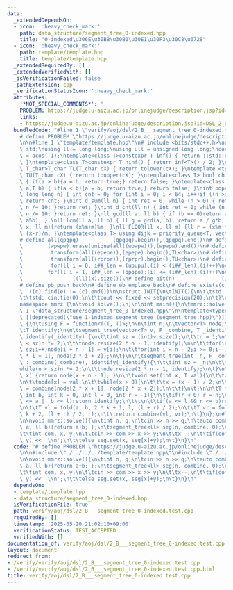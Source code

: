 ```yaml
---
data:
  _extendedDependsOn:
  - icon: ':heavy_check_mark:'
    path: data_structure/segment_tree_0-indexed.hpp
    title: "0-indexed\u306E\u30BB\u30B0\u30E1\u30F3\u30C8\u6728"
  - icon: ':heavy_check_mark:'
    path: template/template.hpp
    title: template/template.hpp
  _extendedRequiredBy: []
  _extendedVerifiedWith: []
  _isVerificationFailed: false
  _pathExtension: cpp
  _verificationStatusIcon: ':heavy_check_mark:'
  attributes:
    '*NOT_SPECIAL_COMMENTS*': ''
    PROBLEM: https://judge.u-aizu.ac.jp/onlinejudge/description.jsp?id=DSL_2_B
    links:
    - https://judge.u-aizu.ac.jp/onlinejudge/description.jsp?id=DSL_2_B
  bundledCode: "#line 1 \"verify/aoj/dsl/2_B___segment_tree_0-indexed.test.cpp\"\n\
    # define PROBLEM \"https://judge.u-aizu.ac.jp/onlinejudge/description.jsp?id=DSL_2_B\"\
    \n\n#line 1 \"template/template.hpp\"\n# include <bits/stdc++.h>\nusing namespace\
    \ std;\nusing ll = long long;\nusing ull = unsigned long long;\nconst double pi\
    \ = acos(-1);\ntemplate<class T>constexpr T inf() { return ::std::numeric_limits<T>::max();\
    \ }\ntemplate<class T>constexpr T hinf() { return inf<T>() / 2; }\ntemplate <typename\
    \ T_char>T_char TL(T_char cX) { return tolower(cX); }\ntemplate <typename T_char>T_char\
    \ TU(T_char cX) { return toupper(cX); }\ntemplate<class T> bool chmin(T& a,T b)\
    \ { if(a > b){a = b; return true;} return false; }\ntemplate<class T> bool chmax(T&\
    \ a,T b) { if(a < b){a = b; return true;} return false; }\nint popcnt(unsigned\
    \ long long n) { int cnt = 0; for (int i = 0; i < 64; i++)if ((n >> i) & 1)cnt++;\
    \ return cnt; }\nint d_sum(ll n) { int ret = 0; while (n > 0) { ret += n % 10;\
    \ n /= 10; }return ret; }\nint d_cnt(ll n) { int ret = 0; while (n > 0) { ret++;\
    \ n /= 10; }return ret; }\nll gcd(ll a, ll b) { if (b == 0)return a; return gcd(b,\
    \ a%b); };\nll lcm(ll a, ll b) { ll g = gcd(a, b); return a / g*b; };\nll MOD(ll\
    \ x, ll m){return (x%m+m)%m; }\nll FLOOR(ll x, ll m) {ll r = (x%m+m)%m; return\
    \ (x-r)/m; }\ntemplate<class T> using dijk = priority_queue<T, vector<T>, greater<T>>;\n\
    # define all(qpqpq)           (qpqpq).begin(),(qpqpq).end()\n# define UNIQUE(wpwpw)\
    \        (wpwpw).erase(unique(all((wpwpw))),(wpwpw).end())\n# define LOWER(epepe)\
    \         transform(all((epepe)),(epepe).begin(),TL<char>)\n# define UPPER(rprpr)\
    \         transform(all((rprpr)),(rprpr).begin(),TU<char>)\n# define rep(i,upupu)\
    \         for(ll i = 0, i##_len = (upupu);(i) < (i##_len);(i)++)\n# define reps(i,opopo)\
    \        for(ll i = 1, i##_len = (opopo);(i) <= (i##_len);(i)++)\n# define len(x)\
    \                ((ll)(x).size())\n# define bit(n)               (1LL << (n))\n\
    # define pb push_back\n# define eb emplace_back\n# define exists(c, e)       \
    \  ((c).find(e) != (c).end())\n\nstruct INIT{\n\tINIT(){\n\t\tstd::ios::sync_with_stdio(false);\n\
    \t\tstd::cin.tie(0);\n\t\tcout << fixed << setprecision(20);\n\t}\n}INIT;\n\n\
    namespace mmrz {\n\tvoid solve();\n}\n\nint main(){\n\tmmrz::solve();\n}\n#line\
    \ 1 \"data_structure/segment_tree_0-indexed.hpp\"\n\ntemplate<typename T>struct\
    \ [[deprecated(\"use 1-indexed segment tree (segment_tree.hpp)\")]] segment_tree\
    \ {\n\tusing F = function<T(T, T)>;\n\n\tint n;\n\tvector<T> node;\n\tF combine;\n\
    \tT identify;\n\n\tsegment_tree(vector<T> v, F _combine, T _identity) : combine(_combine),\
    \ identify(_identity) {\n\t\tint sz = (int)v.size();\n\t\tn = 1;\n\t\twhile(n\
    \ < sz)n *= 2;\n\t\tnode.resize(2 * n - 1, identify);\n\n\t\tfor(int i = 0;i <\
    \ sz;i++)node[i + n - 1] = v[i];\n\t\tfor(int i = n - 2;i >= 0;i--)node[i] = combine(node[2\
    \ * i + 1], node[2 * i + 2]);\n\t}\n\n\tsegment_tree(int _n, F _combine, T _identify)\
    \ : combine(_combine), identify(_identify){\n\t\tint sz = _n;\n\t\tn = 1;\n\t\t\
    while(n < sz)n *= 2;\n\t\tnode.resize(2 * n - 1, identify);\n\t}\n\n\tT operator[](int\
    \ x) {return node[x + n - 1]; }\n\n\tvoid set(int x, T val){\n\t\tx += (n - 1);\n\
    \n\t\tnode[x] = val;\n\t\twhile(x > 0){\n\t\t\tx = (x - 1) / 2;\n\t\t\tnode[x]\
    \ = combine(node[2 * x + 1], node[2 * x + 2]);\n\t\t}\n\t}\n\n\tT fold(int a,\
    \ int b, int k = 0, int l = 0, int r = -1){\n\t\tif(r < 0) r = n;\n\n\t\tif(r\
    \ <= a || b <= l)return identify;\n\t\t\n\t\tif(a <= l && r <= b)return node[k];\n\
    \n\t\tT vl = fold(a, b, 2 * k + 1, l, (l + r) / 2);\n\t\tT vr = fold(a, b, 2 *\
    \ k + 2, (l + r) / 2, r);\n\t\treturn combine(vl, vr);\n\t}\n};\n#line 5 \"verify/aoj/dsl/2_B___segment_tree_0-indexed.test.cpp\"\
    \n\nvoid mmrz::solve(){\n\tint n, q;\n\tcin >> n >> q;\n\tauto combine = [](ll\
    \ a, ll b){return a+b; };\n\tsegment_tree<ll> seg(n, combine, 0);\n\twhile(q--){\n\
    \t\tint com, x, y;\n\t\tcin >> com >> x >> y;\n\t\tx--;\n\t\tif(com)cout << seg.fold(x,\
    \ y) << '\\n';\n\t\telse seg.set(x, seg[x]+y);\n\t}\n}\n"
  code: "# define PROBLEM \"https://judge.u-aizu.ac.jp/onlinejudge/description.jsp?id=DSL_2_B\"\
    \n\n#include \"./../../../template/template.hpp\"\n#include \"./../../../data_structure/segment_tree_0-indexed.hpp\"\
    \n\nvoid mmrz::solve(){\n\tint n, q;\n\tcin >> n >> q;\n\tauto combine = [](ll\
    \ a, ll b){return a+b; };\n\tsegment_tree<ll> seg(n, combine, 0);\n\twhile(q--){\n\
    \t\tint com, x, y;\n\t\tcin >> com >> x >> y;\n\t\tx--;\n\t\tif(com)cout << seg.fold(x,\
    \ y) << '\\n';\n\t\telse seg.set(x, seg[x]+y);\n\t}\n}\n"
  dependsOn:
  - template/template.hpp
  - data_structure/segment_tree_0-indexed.hpp
  isVerificationFile: true
  path: verify/aoj/dsl/2_B___segment_tree_0-indexed.test.cpp
  requiredBy: []
  timestamp: '2025-05-20 21:02:10+09:00'
  verificationStatus: TEST_ACCEPTED
  verifiedWith: []
documentation_of: verify/aoj/dsl/2_B___segment_tree_0-indexed.test.cpp
layout: document
redirect_from:
- /verify/verify/aoj/dsl/2_B___segment_tree_0-indexed.test.cpp
- /verify/verify/aoj/dsl/2_B___segment_tree_0-indexed.test.cpp.html
title: verify/aoj/dsl/2_B___segment_tree_0-indexed.test.cpp
---
```

